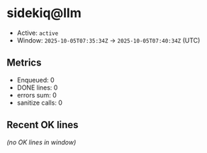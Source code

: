 # sidekiq@llm

- Active: `active`
- Window: `2025-10-05T07:35:34Z` → `2025-10-05T07:40:34Z` (UTC)

## Metrics
- Enqueued: 0
- DONE lines: 0
- errors sum: 0
- sanitize calls: 0

## Recent OK lines
_(no OK lines in window)_
